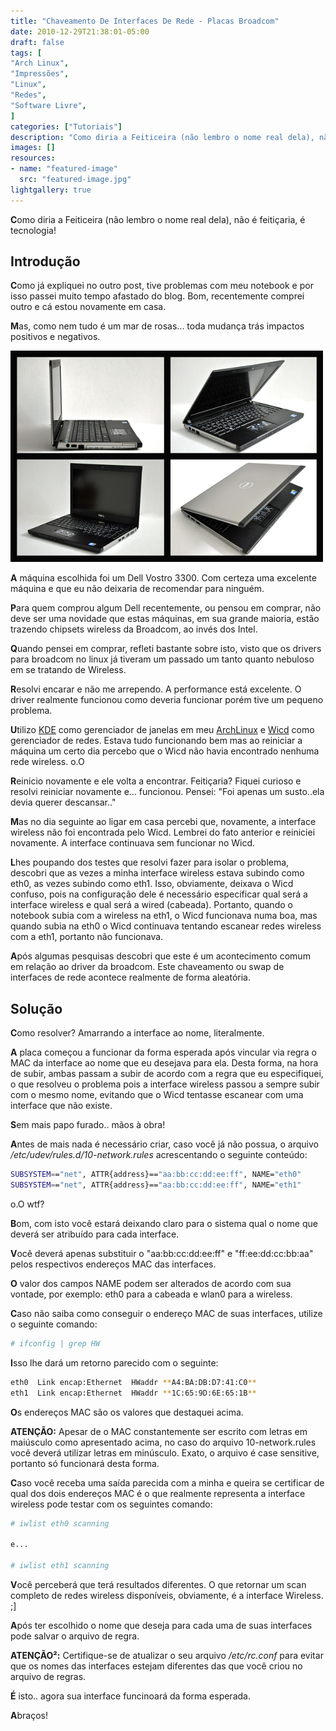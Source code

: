 ```yaml
---
title: "Chaveamento De Interfaces De Rede - Placas Broadcom"
date: 2010-12-29T21:38:01-05:00
draft: false
tags: [
"Arch Linux",
"Impressões",
"Linux",
"Redes",
"Software Livre",
]
categories: ["Tutoriais"]
description: "Como diria a Feiticeira (não lembro o nome real dela), não é feitiçaria, é tecnologia!"
images: []
resources:
- name: "featured-image"
  src: "featured-image.jpg"
lightgallery: true
---
```

**C**omo diria a Feiticeira (não lembro o nome real dela), não é feitiçaria, é tecnologia!

<!--more-->

## Introdução

**C**omo já expliquei no outro post, tive problemas com meu notebook e por isso passei muito tempo afastado do blog. Bom, recentemente comprei outro e cá estou novamente em casa.

**M**as, como nem tudo é um mar de rosas... toda mudança trás impactos positivos e negativos.

![Vostro 3300](vostro3300.jpg)

**A** máquina escolhida foi um Dell Vostro 3300. Com certeza uma excelente máquina e que eu não deixaria de recomendar para ninguém.

**P**ara quem comprou algum Dell recentemente, ou pensou em comprar, não deve ser uma novidade que estas máquinas, em sua grande maioria, estão trazendo chipsets wireless da Broadcom, ao invés dos Intel.

**Q**uando pensei em comprar, refleti bastante sobre isto, visto que os drivers para broadcom no linux já tiveram um passado um tanto quanto nebuloso em se tratando de Wireless.

**R**esolvi encarar e não me arrependo. A performance está excelente. O driver realmente funcionou como deveria funcionar porém tive um pequeno problema.

**U**tilizo [KDE](https://www.kde.org) como gerenciador de janelas em meu [ArchLinux](https://www.archlinux.org) e [Wicd](https://wicd.sourceforge.net/) como gerenciador de redes. Estava tudo funcionando bem mas ao reiniciar a máquina um certo dia percebo que o Wicd não havia encontrado nenhuma rede wireless. o.O

**R**einicio novamente e ele volta a encontrar. Feitiçaria? Fiquei curioso e resolvi reiniciar novamente e... funcionou. Pensei: "Foi apenas um susto..ela devia querer descansar.."

**M**as no dia seguinte ao ligar em casa percebi que, novamente, a interface wireless não foi encontrada pelo Wicd. Lembrei do fato anterior e reiniciei novamente. A interface continuava sem funcionar no Wicd.

**L**hes poupando dos testes que resolvi fazer para isolar o problema, descobri que as vezes a minha interface wireless estava subindo como eth0, as vezes subindo como eth1. Isso, obviamente, deixava o Wicd confuso, pois na configuração dele é necessário especificar qual será a interface wireless e qual será a wired (cabeada). Portanto, quando o notebook subia com a wireless na eth1, o Wicd funcionava numa boa, mas quando subia na eth0 o Wicd continuava tentando escanear redes wireless com a eth1, portanto não funcionava.

**A**pós algumas pesquisas descobri que este é um acontecimento comum em relação ao driver da broadcom. Este chaveamento ou swap de interfaces de rede acontece realmente de forma aleatória.

## Solução

**C**omo resolver? Amarrando a interface ao nome, literalmente.

**A** placa começou a funcionar da forma esperada após vincular via regra o MAC da interface ao nome que eu desejava para ela. Desta forma, na hora de subir, ambas passam a subir de acordo com a regra que eu especifiquei, o que resolveu o problema pois a interface wireless passou a sempre subir com o mesmo nome, evitando que o Wicd tentasse escanear com uma interface que não existe.

**S**em mais papo furado.. mãos à obra!

**A**ntes de mais nada é necessário criar, caso você já não possua, o arquivo _/etc/udev/rules.d/10-network.rules_ acrescentando o seguinte conteúdo:

```bash
SUBSYSTEM=="net", ATTR{address}=="aa:bb:cc:dd:ee:ff", NAME="eth0"
SUBSYSTEM=="net", ATTR{address}=="aa:bb:cc:dd:ee:ff", NAME="eth1"
```

o.O wtf?

**B**om, com isto você estará deixando claro para o sistema qual o nome que deverá ser atribuído para cada interface.

**V**ocê deverá apenas substituir o "aa:bb:cc:dd:ee:ff" e "ff:ee:dd:cc:bb:aa" pelos respectivos endereços MAC das interfaces.

**O** valor dos campos NAME podem ser alterados de acordo com sua vontade, por exemplo: eth0 para a cabeada e wlan0 para a wireless.

**C**aso não saiba como conseguir o endereço MAC de suas interfaces, utilize o seguinte comando:

```bash
# ifconfig | grep HW
```

**I**sso lhe dará um retorno parecido com o seguinte:

```bash
eth0  Link encap:Ethernet  HWaddr **A4:BA:DB:D7:41:C0**
eth1  Link encap:Ethernet  HWaddr **1C:65:9D:6E:65:1B**
```

**O**s endereços MAC são os valores que destaquei acima.

**ATENÇÃO:** Apesar de o MAC constantemente ser escrito com letras em maiúsculo como apresentado acima, no caso do arquivo 10-network.rules você deverá utilizar letras em minúsculo. Exato, o arquivo é case sensitive, portanto só funcionará desta forma.

**C**aso você receba uma saída parecida com a minha e queira se certificar de qual dos dois endereços MAC é o que realmente representa a interface wireless pode testar com os seguintes comando:

```bash
# iwlist eth0 scanning

e...﻿

# iwlist eth1 scanning
```

**V**ocê perceberá que terá resultados diferentes. O que retornar um scan completo de redes wireless disponíveis, obviamente, é a interface Wireless. ;]

**A**pós ter escolhido o nome que deseja para cada uma de suas interfaces pode salvar o arquivo de regra.

**ATENÇÃO²:** Certifique-se de atualizar o seu arquivo _/etc/rc.conf_ para evitar que os nomes das interfaces estejam diferentes das que você criou no arquivo de regras.

**É** isto.. agora sua interface funcinoará da forma esperada.

**A**braços!
